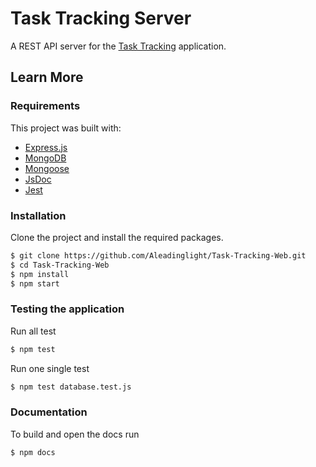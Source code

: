# Task Tracking Server

A REST API server for the [Task Tracking](https://github.com/Aleadinglight/Task-Tracking-Web) application.

## Learn More

### Requirements

This project was built with:
-   [Express.js](https://expressjs.com/)
-   [MongoDB](https://www.mongodb.com/)
-   [Mongoose](https://mongoosejs.com/)
-   [JsDoc](https://jsdoc.app/)
-   [Jest](https://jestjs.io/)


### Installation

Clone the project and install the required packages.

```bash
$ git clone https://github.com/Aleadinglight/Task-Tracking-Web.git
$ cd Task-Tracking-Web
$ npm install
$ npm start
```

### Testing the application

Run all test

```bash
$ npm test 
```

Run one single test

```bash
$ npm test database.test.js
```

### Documentation

To build and open the docs run

```bash
$ npm docs
```